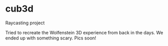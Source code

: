 # cub3d
Raycasting project

Tried to recreate the Wolfenstein 3D experience from back in the days. We ended up with something scary. Pics soon!
